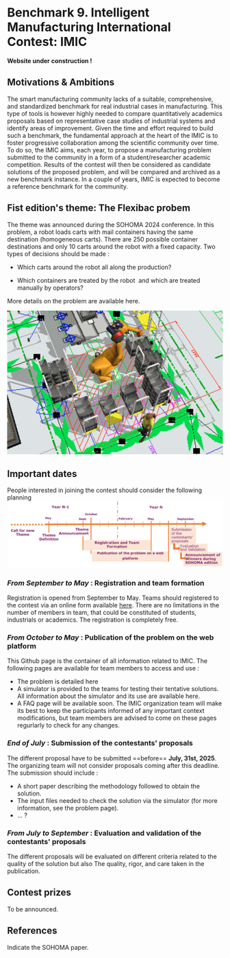 # Benchmark 9. Intelligent Manufacturing International Contest: IMIC

**Website under construction !**

## Motivations & Ambitions
The smart manufacturing community lacks of a suitable, comprehensive, and standardized benchmark for real industrial cases in manufacturing.
This type of tools is however highly needed to compare quantitatively academics proposals based on representative case studies of industrial systems and identify areas of improvement.
Given the time and effort required to build such a benchmark, the fundamental approach at the heart of the IMIC is to foster progressive collaboration among the scientific community over time.
To do so, the IMIC aims, each year, to propose a manufacturing problem submitted to the community in a form of a student/researcher academic competition. 
Results of the contest will then be considered as candidate solutions of the proposed problem, and will be compared and archived as a new benchmark instance.
In a couple of years, IMIC is expected to become a reference benchmark for the community.

## Fist edition's theme: The Flexibac probem
The theme was announced during the SOHOMA 2024 conference.
In this problem, a robot loads carts with mail containers having the same destination (homogeneous carts).
There are 250 possible container destinations and only 10 carts around the robot with a fixed capacity.
Two types of decisions should be made :
- Which carts around the robot all along the production? 
+ Which containers are treated by the robot  and which are treated manually by operators?
  
More details on the problem are available here.

![image](images/Flexibac.png)


## Important dates
People interested in joining the contest should consider the following planning
![image-20231022154230422](images/VisuelPlanningBenchmark.PNG)

### *From September to May* : Registration and team formation
Registration is opened from September to May.
Teams should registered to the contest via an online form available [here](https://forms.office.com/e/FapnDQsVvv).
There are no limitations in the number of members in team, that could be constituted of students, industrials or academics.
The registration is completely free.

### *From October to May* : Publication of the problem on the web platform
This Github page is the container of all information related to IMIC.
The following pages are available for team members to access and use :
+ The problem is detailed here
+ A simulator is provided to the teams for testing their tentative solutions. All information about the simulator and its use are available here.
+ A FAQ page will be available soon. 
The IMIC organization team will make its best to keep the participants informed of any important context modifications, but team members are advised to come on these pages regurlarly to check for any changes.

### *End of July* : Submission of the contestants' proposals
The different proposal have to be submitted ==before== **July, 31st, 2025**. The organizing team will not consider proposals coming after this deadline.
The submission should include :
+ A short paper describing the methodology followed to obtain the solution.
+ The input files needed to check the solution via the simulator (for more information, see the problem page).
+ ... ?

### *From July to September* : Evaluation and validation of the contestants' proposals 
The different proposals will be evaluated on different criteria related to the quality of the solution but also The quality, rigor, and care taken in the publication.

## Contest prizes
To be announced.

## References
Indicate the SOHOMA paper.
